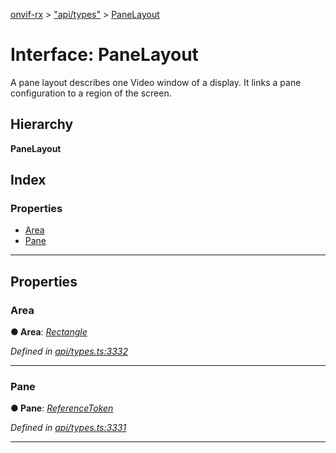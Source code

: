 [onvif-rx](../README.md) > ["api/types"](../modules/_api_types_.md) > [PaneLayout](../interfaces/_api_types_.panelayout.md)

# Interface: PaneLayout

A pane layout describes one Video window of a display. It links a pane configuration to a region of the screen.

## Hierarchy

**PaneLayout**

## Index

### Properties

* [Area](_api_types_.panelayout.md#area)
* [Pane](_api_types_.panelayout.md#pane)

---

## Properties

<a id="area"></a>

###  Area

**● Area**: *[Rectangle](_api_types_.rectangle.md)*

*Defined in [api/types.ts:3332](https://github.com/patrickmichalina/onvif-rx/blob/034e4d6/src/api/types.ts#L3332)*

___
<a id="pane"></a>

###  Pane

**● Pane**: *[ReferenceToken](../modules/_api_types_.md#referencetoken)*

*Defined in [api/types.ts:3331](https://github.com/patrickmichalina/onvif-rx/blob/034e4d6/src/api/types.ts#L3331)*

___

